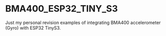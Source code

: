 # BMA400_ESP32_TINY_S3
Just my personal revision examples of integrating BMA400 accelerometer (Gyro) with ESP32 TinyS3.
